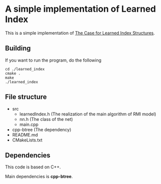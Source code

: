 # A simple implementation of Learned Index

This is a simple implementation of [The Case for Learned Index Structures](https://arxiv.org/pdf/1712.01208.pdf).

## Building
If you want to run the program, do the following 
```
cd ./learned_index
cmake .
make
./learned_index
```

## File structure

- src
    - learnedIndex.h (The realization of the main algorithm of RMI model)
    - nn.h (The class of the net)
    - main.cpp 
- cpp-btree (The dependency)
- README.md
- CMakeLists.txt


## Dependencies
This code is based on C++.

Main dependencies is **cpp-btree**.